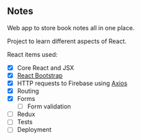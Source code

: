 ## Notes

Web app to store book notes all in one place.

Project to learn different aspects of React.

React items used:

- [x] Core React and JSX
- [x] [React Bootstrap](https://react-bootstrap.github.io)
- [x] HTTP requests to Firebase using [Axios](https://github.com/axios/axios)
- [x] Routing
- [x] Forms
  - [ ] Form validation
- [ ] Redux
- [ ] Tests
- [ ] Deployment